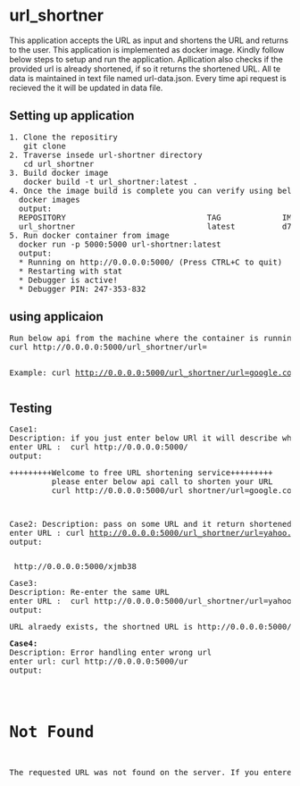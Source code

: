 # url_shortner
This application accepts the URL as input and shortens the URL and returns to the user. This application is implemented as docker image. Kindly follow below steps to setup and run the application. Apllication also checks if the provided url is already shortened, if so it returns the shortened URL. All te data is maintained in text file named url-data.json. Every time api request is recieved the it will be updated in data file.

<h2>Setting up application</h2>
<pre>
1. Clone the repositiry
   git clone
2. Traverse insede url-shortner directory
   cd url_shortner
3. Build docker image
   docker build -t url_shortner:latest .
4. Once the image build is complete you can verify using below command
  docker images
  output:
  REPOSITORY                              TAG             IMAGE ID       CREATED         SIZE
  url_shortner                            latest          d772fc233276   2 minutes ago   449MB
5. Run docker container from image
  docker run -p 5000:5000 url-shortner:latest
  output:
  * Running on http://0.0.0.0:5000/ (Press CTRL+C to quit)
  * Restarting with stat
  * Debugger is active!
  * Debugger PIN: 247-353-832
</pre>
<h2>using applicaion</h2>
<pre>
Run below api from the machine where the container is running
curl http://0.0.0.0:5000/url_shortner/url=<url>
  
  Example: curl http://0.0.0.0:5000/url_shortner/url=google.com 
</pre>

<h2> Testing </h2>
<pre>
Case1:
Description: if you just enter below URl it will describe what is this app and how to use
enter URL :  curl http://0.0.0.0:5000/
output:
</pre>
<pre>+++++++++Welcome to free URL shortening service+++++++++
         please enter below api call to shorten your URL
         curl http://0.0.0.0:5000/url_shortner/url=google.com </pre>
<pre>

Case2:
Description: pass on some URL and it return shortened URL
enter URL :  curl http://0.0.0.0:5000/url_shortner/url=yahoo.com
output:
</pre>
<pre> http://0.0.0.0:5000/xjmb38</pre>
<pre>
Case3:
Description: Re-enter the same URL
enter URL :  curl http://0.0.0.0:5000/url_shortner/url=yahoo.com
output:
</pre>
<pre>URL alraedy exists, the shortned URL is http://0.0.0.0:5000/xjmb38</pre>
<pre>
<b>Case4:</b>
Description: Error handling enter wrong url
enter url: curl http://0.0.0.0:5000/ur
output:
</pre>
<pre>
<!DOCTYPE HTML PUBLIC "-//W3C//DTD HTML 3.2 Final//EN">
<title>404 Not Found</title>
<h1>Not Found</h1>
<p>The requested URL was not found on the server. If you entered the URL manually please check your spelling and try again.</p>
</pre>



